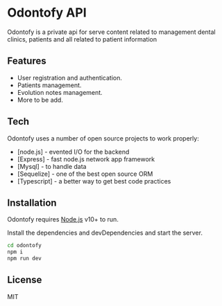 # Odontofy API
Odontofy is a private api for serve content related to management dental clinics, patients and all related to patient information

## Features
- User registration and authentication.
- Patients management.
- Evolution notes management.
- More to be add.

## Tech
Odontofy uses a number of open source projects to work properly:

- [node.js] - evented I/O for the backend
- [Express] - fast node.js network app framework 
- [Mysql] - to handle data 
- [Sequelize] - one of the best open source ORM
- [Typescript] - a better way to get best code practices

## Installation

Odontofy requires [Node.js](https://nodejs.org/) v10+ to run.

Install the dependencies and devDependencies and start the server.

```sh
cd odontofy
npm i
npm run dev
```


## License

MIT
